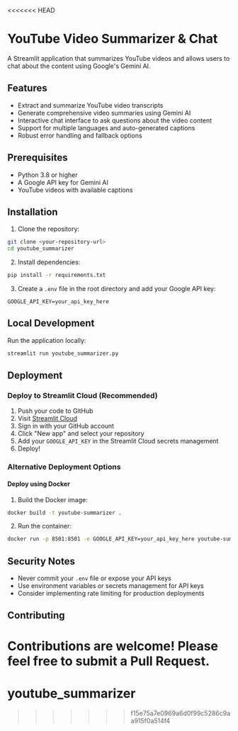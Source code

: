 <<<<<<< HEAD
# YouTube Video Summarizer & Chat

A Streamlit application that summarizes YouTube videos and allows users to chat about the content using Google's Gemini AI.

## Features

- Extract and summarize YouTube video transcripts
- Generate comprehensive video summaries using Gemini AI
- Interactive chat interface to ask questions about the video content
- Support for multiple languages and auto-generated captions
- Robust error handling and fallback options

## Prerequisites

- Python 3.8 or higher
- A Google API key for Gemini AI
- YouTube videos with available captions

## Installation

1. Clone the repository:
```bash
git clone <your-repository-url>
cd youtube_summarizer
```

2. Install dependencies:
```bash
pip install -r requirements.txt
```

3. Create a `.env` file in the root directory and add your Google API key:
```
GOOGLE_API_KEY=your_api_key_here
```

## Local Development

Run the application locally:
```bash
streamlit run youtube_summarizer.py
```

## Deployment

### Deploy to Streamlit Cloud (Recommended)

1. Push your code to GitHub
2. Visit [Streamlit Cloud](https://streamlit.io/cloud)
3. Sign in with your GitHub account
4. Click "New app" and select your repository
5. Add your `GOOGLE_API_KEY` in the Streamlit Cloud secrets management
6. Deploy!

### Alternative Deployment Options

#### Deploy using Docker

1. Build the Docker image:
```bash
docker build -t youtube-summarizer .
```

2. Run the container:
```bash
docker run -p 8501:8501 -e GOOGLE_API_KEY=your_api_key_here youtube-summarizer
```

## Security Notes

- Never commit your `.env` file or expose your API keys
- Use environment variables or secrets management for API keys
- Consider implementing rate limiting for production deployments

## Contributing

Contributions are welcome! Please feel free to submit a Pull Request. 
=======
# youtube_summarizer
>>>>>>> f15e75a7e0969a6d0f99c5286c9aa915f0a514f4
